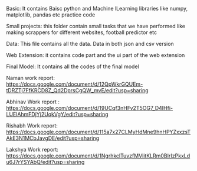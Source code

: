 Basic: It contains Baisc python and Machine lLearning libraries like numpy, matplotlib, pandas etc practice code


Small projects: this folder contain small tasks that we have performed like making scrappers for different websites, football predictor etc


Data: This file contains all the data. Data in both json and csv version


Web Extension: it contains code part and the ui part of the web extension


Final Model: It contains all the codes of the final model

Naman work report: https://docs.google.com/document/d/12QpWkrGQUEm-tDRZTj7FfKRCD8Z_Qd2DprsCgQW_mvE/edit?usp=sharing

Abhinav Work report : https://docs.google.com/document/d/19UCqf3nHFv2T5OG7_D4IHfi-LUElAhmFDjYj2UqkVgY/edit?usp=sharing

Rishabh Work report: https://docs.google.com/document/d/115a7x27CLMyHdMne9hnHPYZxxzsTAkE3N1MCbJavgDE/edit?usp=sharing

Lakshya Work report: https://docs.google.com/document/d/1NgrhkclTuvzfMVlitKLRm0BIrIzPkxLdu6J7rYSYAbQ/edit?usp=sharing
